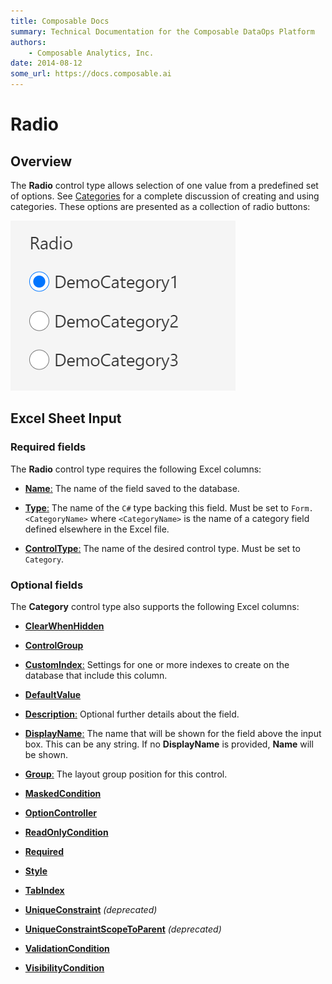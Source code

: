 ```yaml
---
title: Composable Docs
summary: Technical Documentation for the Composable DataOps Platform
authors:
    - Composable Analytics, Inc.
date: 2014-08-12
some_url: https://docs.composable.ai
---
```


# Radio

## Overview

The **Radio** control type allows selection of one value from a predefined set of options. See [Categories](../04.Categories.md) for a complete discussion of creating and using categories. These options are presented as a collection of radio buttons:

![Radio Control](../img/Radio.png)

## Excel Sheet Input

### Required fields

The **Radio** control type requires the following Excel columns:

- [**Name**:](../05.Settings-Details/Name.md) The name of the field saved to the database.

- [**Type**:](../05.Settings-Details/Type.md) The name of the `C#` type backing this field. Must be set to `Form.<CategoryName>` where `<CategoryName>` is the name of a category field defined elsewhere in the Excel file.

- [**ControlType**:](../05.Settings-Details/ControlType.md) The name of the desired control type. Must be set to `Category`.

### Optional fields

The **Category** control type also supports the following Excel columns:

- [**ClearWhenHidden**](../05.Settings-Details/ClearWhenHidden.md)

- [**ControlGroup**](../05.Settings-Details/ControlGroup.md)

- [**CustomIndex**:](../05.Settings-Details/CustomIndex.md) Settings for one or more indexes to create on the database that include this column.

- [**DefaultValue**](../05.Settings-Details/DefaultValue.md)

- [**Description**:](../05.Settings-Details/Description.md) Optional further details about the field.

- [**DisplayName**:](../05.Settings-Details/DisplayName.md) The name that will be shown for the field above the input box. This can be any string. If no **DisplayName** is provided, **Name** will be shown.

- [**Group**:](../05.Settings-Details/Group.md) The layout group position for this control.

- [**MaskedCondition**](../05.Settings-Details/MaskedCondition.md)

- [**OptionController**](../05.Settings-Details/OptionController.md)

- [**ReadOnlyCondition**](../05.Settings-Details/ReadOnlyCondition.md)

- [**Required**](../05.Settings-Details/Required.md)

- [**Style**](../05.Settings-Details/Style.md)

- [**TabIndex**](../05.Settings-Details/TabIndex.md)

- [**UniqueConstraint**](../05.Settings-Details/UniqueConstraint.md) *(deprecated)*

- [**UniqueConstraintScopeToParent**](../05.Settings-Details/UniqueConstraintScopeToParent.md) *(deprecated)*

- [**ValidationCondition**](../05.Settings-Details/ValidationCondition.md)

- [**VisibilityCondition**](../05.Settings-Details/VisibilityCondition.md)
